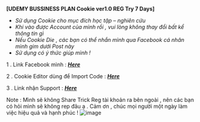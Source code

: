 **[UDEMY BUSSINESS PLAN Cookie ver1.0 REG Try 7 Days]** 

- *Sử dụng Cookie cho mục đích học tập – nghiên cứu*
- *Khi vào được Account của mình rồi , vui lòng không thay đổi bất kể thông tin gì* 
- *Nếu Cookie Die , các bạn có thể nhắn mình qua Facebook cá nhân mình gim dưới Post này*
- *Sử dụng có ý thức giúp mình !*

1 . Link Facebook mình : [***Here***](https://www.facebook.com/N.V.D.283/)

2 . Cookie Editor dùng để Import Code : [***Here***](https://chrome.google.com/webstore/detail/cookie-editor/hlkenndednhfkekhgcdicdfddnkalmdm)

3 . Link nhận Support : [***Here***](https://www.facebook.com/photo?fbid=3330306193873101&set=a.1387699194800487)

Note : Mình sẽ không Share Trick Reg tài khoản ra bên ngoài , nên các bạn có hỏi mình sẽ không rep đâu ạ . Cảm ơn , chúc mọi người một ngày làm việc hiệu quả và hạnh phúc !
![image](https://user-images.githubusercontent.com/24869201/222061652-158e2328-0a6d-4a25-bb72-15cb041f5097.png)

